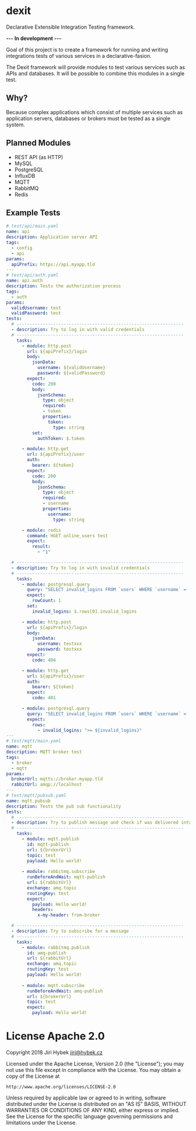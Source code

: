 # dexit

Declarative Extensible Integration Testing framework.

**--- In development ---**

Goal of this project is to create a framework for running and writing integrations tests of various services in a declarative-fasion.

The Dexit framework will provide modules to test various services such as APIs and databases. It will be possible to combine this modules in a single test.

## Why?

Because complex applications which consist of multiple services such as application servers, databases or brokers must be tested as a single system.

## Planned Modules

- REST API (as HTTP)
- MySQL
- PostgreSQL
- InfluxDB
- MQTT
- RabbitMQ
- Redis

## Example Tests

```yaml
# test/api/main.yaml
name: api
description: Application server API
tags:
  - config
  - api
params:
  apiPrefix: https://api.myapp.tld
---
# test/api/auth.yaml
name: api.auth
description: Tests the authorization process
tags:
  - auth
params:
  validUsername: test
  validPassword: test
tests:
  # ----------------------------------------------------------------
  - description: Try to log in with valid credentials
  # ----------------------------------------------------------------
    tasks:
      - module: http.post
        url: ${apiPrefix}/login
        body:
          jsonData:
            username: ${validUsername}
            password: ${validPassword}
        expect:
          code: 200
          body:
            jsonSchema:
              type: object
              required:
              - token
              properties:
                token:
                  type: string
          set:
            authToken: $.token

      - module: http.get
        url: ${apiPrefix}/user
        auth:
          bearer: ${token}
        expect:
          code: 200
          body:
            jsonSchema:
              type: object
              required:
              - username
              properties:
                username:
                  type: string

      - module: redis
        command: HGET online_users test
        expect:
          result:
            - "1"

  # ---------------------------------------------------------------- 
  - description: Try to log in with invalid credentials
  # ----------------------------------------------------------------
    tasks:
      - module: postgresql.query
        query: "SELECT invalid_logins FROM `users` WHERE `username` = 'test'"
        expect:
          rowCount: 1
        set:
          invalid_logins: $.rows[0].invalid_logins

      - module: http.post
        url: ${apiPrefix}/login
        body:
          jsonData:
            username: testxxx
            password: testxxx
        expect:
          code: 404

      - module: http.get
        url: ${apiPrefix}/user
        auth:
          bearer: ${token}
        expect:
          code: 401

      - module: postgresql.query
        query: "SELECT invalid_logins FROM `users` WHERE `username` = 'test'"
        expect:
          rows:
            - invalid_logins: ">= ${invalid_logins}"
---
# test/mqtt/main.yaml
name: mqtt
description: MQTT broker test
tags:
  - broker
  - mqtt
params:
  brokerUrl: mqtts://broker.myapp.tld
  rabbitUrl: amqp://localhost
---
# test/mqtt/pubsub.yaml
name: mqtt.pubsub
description: Tests the pub sub functionality
tests:
  # ----------------------------------------------------------------
  - description: Try to publish message and check if was delivered into RabbitMQ
  # ----------------------------------------------------------------
    tasks:
      - module: mqtt.publish
        id: mqtt-publish
        url: ${brokerUrl}
        topic: test
        payload: Hello world!
      
      - module: rabbitmq.subscribe
        runBeforeAndWait: mqtt-publish
        url: ${rabbitUrl}
        exchange: amq.topic
        routingKey: test
        expect:
          payload: Hello world!
          headers:
            x-my-header: from-broker

  # ----------------------------------------------------------------
  - description: Try to subscribe for a message
  # ----------------------------------------------------------------
    tasks:
      - module: rabbitmq.publish
        id: amq-publish
        url: ${rabbitUrl}
        exchange: amq.topic
        routingKey: test
        payload: Hello world!
      
      - module: mqtt.subscribe
        runBeforeAndWait: amq-publish
        url: ${brokerUrl}
        topic: test
        expect:
          payload: Hello world!
```

# License Apache 2.0

Copyright 2018 Jiri Hybek <jiri@hybek.cz>

Licensed under the Apache License, Version 2.0 (the "License");
you may not use this file except in compliance with the License.
You may obtain a copy of the License at

    http://www.apache.org/licenses/LICENSE-2.0

Unless required by applicable law or agreed to in writing, software
distributed under the License is distributed on an "AS IS" BASIS,
WITHOUT WARRANTIES OR CONDITIONS OF ANY KIND, either express or implied.
See the License for the specific language governing permissions and
limitations under the License.